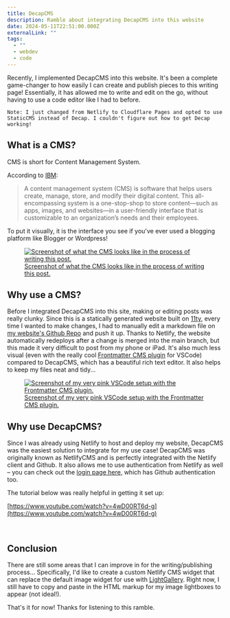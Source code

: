 ```yaml
---
title: DecapCMS
description: Ramble about integrating DecapCMS into this website
date: 2024-05-11T22:51:00.000Z
externalLink: ""
tags:
  - ""
  - webdev
  - code
---
```

Recently, I implemented DecapCMS into this website. It's been a complete game-changer to how easily I can create and publish pieces to this writing page! Essentially, it has allowed me to write and edit on the go, without having to use a code editor like I had to before.

`Note: I just changed from Netlify to Cloudflare Pages and opted to use StaticCMS instead of Decap. I couldn't figure out how to get Decap working!`

## What is a CMS?

CMS is short for Content Management System.

According to [IBM](https://www.ibm.com/topics/content-management-system):

> A content management system (CMS) is software that helps users create, manage, store, and modify their digital content. This all-encompassing system is a one-stop-shop to store content—such as apps, images, and websites—in a user-friendly interface that is customizable to an organization’s needs and their employees.

To put it visually, it is the interface you see if you've ever used a blogging platform like Blogger or Wordpress!

<div class="lightgallery">
    <a href="/assets/img/2024-05-11-screenshot.jpg">
        <figure>
            <img src="/assets/img/2024-05-11-screenshot.jpg" alt="Screenshot of what the CMS looks like in the process of writing this post." />
            <figcaption>Screenshot of what the CMS looks like in the process of writing this post.</figcaption>
        </figure>
    </a>
</div>

## Why use a CMS?

Before I integrated DecapCMS into this site, making or editing posts was really clunky. Since this is a statically generated website built on [11ty](https://11ty.dev/), every time I wanted to make changes, I had to manually edit a markdown file on [my website's Github Repo](https://github.com/wingywing/2023-portfolio) and push it up. Thanks to Netlify, the website automatically redeploys after a change is merged into the main branch, but this made it very difficult to post from my phone or iPad. It's also much less visual (even with the really cool [Frontmatter CMS plugin](frontmatter.codes) for VSCode) compared to DecapCMS, which has a beautiful rich text editor. It also helps to keep my files neat and tidy...

<div class="lightgallery">
    <a href="/assets/img/2024-05-11-screenshot-2.jpg">
        <figure>
            <img src="/assets/img/2024-05-11-screenshot-2.jpg" alt="Screenshot of my very pink VSCode setup with the Frontmatter CMS plugin." />
            <figcaption>Screenshot of my very pink VSCode setup with the Frontmatter CMS plugin.</figcaption>
        </figure>
    </a>
</div>

## Why use DecapCMS?

Since I was already using Netlify to host and deploy my website, DecapCMS was the easiest solution to integrate for my use case! DecapCMS was originally known as NetlifyCMS and is perfectly integrated with the Netlify client and Github. It also allows me to use authentication from Netlify as well – you can check out the [login page here,](https://wingpang.com/admin/#/) which has Github authentication too.

The tutorial below was really helpful in getting it set up:

[https://www.youtube.com/watch?v=4wD00RT6d-g](https://www.youtube.com/watch?v=4wD00RT6d-g)

<br/>

## Conclusion

There are still some areas that I can improve in for the writing/publishing process... Specifically, I'd like to create a custom Netlify CMS widget that can replace the default image widget for use with [LightGallery](https://www.lightgalleryjs.com/). Right now, I still have to copy and paste in the HTML markup for my image lightboxes to appear (not ideal!).

That's it for now! Thanks for listening to this ramble.
